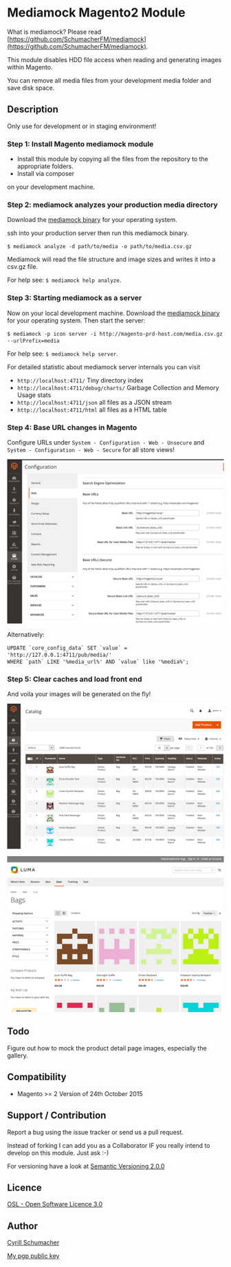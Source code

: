 # Mediamock Magento2 Module

What is mediamock? Please read [https://github.com/SchumacherFM/mediamock](https://github.com/SchumacherFM/mediamock).

This module disables HDD file access when reading and generating images within Magento.

You can remove all media files from your development media folder and save disk space.

## Description

Only use for development or in staging environment!

### Step 1: Install Magento mediamock module

- Install this module by copying all the files from the repository to the appropriate folders.
- Install via composer

on your development machine.

### Step 2: mediamock analyzes your production media directory

Download the [mediamock binary](https://github.com/SchumacherFM/mediamock/releases) for your operating system.

ssh into your production server then run this mediamock binary.

```
$ mediamock analyze -d path/to/media -o path/to/media.csv.gz
```

Mediamock will read the file structure and image sizes and writes it into a csv.gz file.

For help see: `$ mediamock help analyze`.

### Step 3: Starting mediamock as a server

Now on your local development machine. Download the [mediamock binary](https://github.com/SchumacherFM/mediamock/releases)
for your operating system. Then start the server:

```
$ mediamock -p icon server -i http://magento-prd-host.com/media.csv.gz --urlPrefix=media
```

For help see: `$ mediamock help server`.

For detailed statistic about mediamock server internals you can visit

- `http://localhost:4711/` Tiny directory index
- `http://localhost:4711/debug/charts/` Garbage Collection and Memory Usage stats
- `http://localhost:4711/json` all files as a JSON stream
- `http://localhost:4711/html` all files as a HTML table

### Step 4: Base URL changes in Magento

Configure URLs under `System - Configuration - Web - Unsecure` and 
`System - Configuration - Web - Secure` for all store views!

![Adjust base media urls](/ps/m2_mediamock_be_setting.png)

Alternatively:

```
UPDATE `core_config_data` SET `value` = 'http://127.0.0.1:4711/pub/media/' 
WHERE `path` LIKE '%media_url%' AND `value` like '%media%';
```

### Step 5: Clear caches and load front end

And voila your images will be generated on the fly!

![Preview mocked back end](/ps/m2_mediamock_backend.png)

![Preview mocked front end](/ps/m2_mediamock_frontend.png)

Todo
-----

Figure out how to mock the product detail page images, especially the gallery.

Compatibility
-------------

- Magento >= 2 Version of 24th October 2015

Support / Contribution
----------------------

Report a bug using the issue tracker or send us a pull request.

Instead of forking I can add you as a Collaborator IF you really intend to develop on this module. Just ask :-)

For versioning have a look at [Semantic Versioning 2.0.0](http://semver.org/)

Licence
-------
[OSL - Open Software Licence 3.0](http://opensource.org/licenses/osl-3.0.php)

Author
------

[Cyrill Schumacher](http://cyrillschumacher.com)

[My pgp public key](http://www.schumacher.fm/cyrill.asc)
